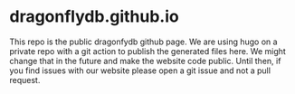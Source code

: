 # dragonflydb.github.io

This repo is the public dragonfydb github page.
We are using hugo on a private repo with a git action to publish the generated files here. 
We might change that in the future and make the website code public. 
Until then, if you find issues with our website please open a git issue and not a pull request.

